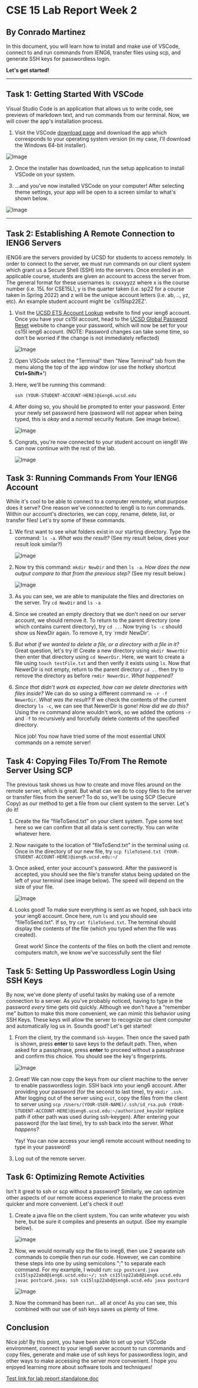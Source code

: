 # CSE 15 Lab Report Week 2
## By Conrado Martinez

In this document, you will learn how to install and make use of VSCode, connect to and run commands from IENG6, transfer files using scp, and generate SSH keys for passwordless login. 

**Let's get started!** 

--- 
## Task 1: Getting Started With VSCode

Visual Studio Code is an application that allows us to write code, see previews of markdown text, and run commands from our terminal. 
Now, we will cover the app's installation process. 
1. Visit the VSCode [download page](https://code.visualstudio.com/Download) and download the app which corresponds to your operating system version (in my case, I'll download the Windows 64-bit installer).

![Image](/imgs/vscode-download.png)

2. Once the installer has downloaded, run the setup application to install VSCode on your system. 

3. ...and you've now installed VSCode on your computer! After selecting theme settings, your app will be open to a screen similar to what's shown below. 

![Image](/imgs/vscode-main-page.png)

---

## Task 2: Establishing A Remote Connection to IENG6 Servers

IENG6 are the servers provided by UCSD for students to access remotely. In order to connect to the server, we must run commands on our client system which grant us a Secure Shell (SSH) into the servers. Once enrolled in an applicable course, students are given an account to access the server from. The general format for these usernames is: csxxyyzz where x is the course number (i.e. 15L for CSE15L), y is the quarter taken (i.e. sp22 for a course taken in Spring 2022) and z will be the unique account letters (i.e. ab, .., yz, etc). An example student account might be `cs15lsp22EZ'. 

1. Visit the [UCSD ETS Account Lookup](https://sdacs.ucsd.edu/~icc/index.php) website to find your ieng6 account. Once you have your cs15l account, head to the [UCSD Global Password Reset](https://sdacs.ucsd.edu/~icc/password.php) website to change your password, which will now be set for your cs15l ieng6 account. (NOTE: Password changes can take some time, so don't be worried if the change is not immediately reflected)

    ![Image](/imgs/ets_form.png)

2. Open VSCode select the "Terminal" then "New Terminal" tab from the menu along the top of the app window (or use the hotkey shortcut __Ctrl+Shift+\'__)

3. Here, we'll be running this command: 

    `ssh (YOUR-STUDENT-ACCOUNT-HERE)@ieng6.ucsd.edu`

4. After doing so, you should be prompted to enter your password. Enter your newly set password here (password will not appear when being typed, this is _okay_ and a _normal_ security feature. See image below).

    ![Image](/imgs/ssh_password.png)

5. Congrats, you're now connected to your student account on ieng6! We can now continue with the rest of the lab.

    ![Image](/imgs/ssh_logged_in.png)

## Task 3: Running Commands From Your IENG6 Account

While it's cool to be able to connect to a computer remotely, what purpose does it serve? One reason we've connected to ieng6 is to run commands. Within our account's directories, we can copy, rename, delete, list, or transfer files! Let's try some of these commands. 

1. We first want to see what folders exist in our starting directory. 
Type the command: `ls -a`. _What was the result?_
(See my result below, does your result look similar?)

    ![Image](/imgs/ls-a_result.png)

2. Now try this command: `mkdir NewDir` and then `ls -a`. 
_How does the new output compare to that from the previous step?_ (See my result below.)

    ![Image](/imgs/ls-a_of_NewDir.png)

3. As you can see, we are able to manipulate the files and directories on the server. Try `cd NewDir` and `ls -a`

4. Since we created an empty directory that we don't need on our server account, we should remove it. To return to the parent directory (one which contains current directory), try `cd ..`. Now trying `ls -c` should show us NewDir again. To remove it, try `rmdir NewDir'.

5. _But what if we wanted to delete a file, or a directory with a file in it?_ Great question, let's try it! Create a new directory using `mkdir NewerDir` then enter that directory using `cd NewerDir`. Here, we want to create a file using `touch testFile.txt` and then verify it exists using `ls`. Now that NewerDir is not empty, return to the parent directory `cd ..` then try to remove the directory as before `rmdir NewerDir`. _What happened?_

6. _Since that didn't work as expected, how can we delete directories with files inside?_ We can do so using a different command `rm -r -f NewerDir`. _What was the result?_ If we check the contents of the current directory `ls -c`, we can see that NewerDir is gone! _How did we do this?_ Using the `rm` command alone wouldn't work, so we added the options `-r` and `-f` to recursively and forcefully delete contents of the specified directory. 

    Nice job! You now have tried some of the most essential UNIX commands on a remote server!

## Task 4: Copying Files To/From The Remote Server Using SCP
The previous task shows us how to create and move files around on the remote server, which is great. But what can we do to copy files to the server or transfer files from the server? To do so, we'll be using SCP (Secure Copy) as our method to get a file from our client system to the server. Let's do it!

1. Create the file "fileToSend.txt" on your client system. Type some text here so we can confirm that all data is sent correctly. You can write whatever here. 

2. Now navigate to the location of "fileToSend.txt" in the terminal using `cd`. Once in the directory of our new file, try `scp fileToSend.txt (YOUR-STUDENT-ACCOUNT-HERE)@ieng6.ucsd.edu:~/`

3. Once asked, enter your account's password. After the password is accepted, you should see the file's transfer status being updated on the left of your terminal (see image below). The speed will depend on the size of your file. 

    ![Image](/imgs/after_scp_status.png)

4. Looks good! To make sure everything is sent as we hoped, ssh back into your ieng6 account. Once here, run `ls` and you should see "fileToSend.txt". If so, try `cat fileToSend.txt`. The terminal should display the contents of the file (which you typed when the file was created). 

    Great work! Since the contents of the files on both the client and remote computers match, we know we've successfully sent the file!

## Task 5: Setting Up Passwordless Login Using SSH Keys
By now, we've done plenty of useful tasks by making use of a remote connection to a server. As you've probably noticed, having to type in the password _every_ time gets old quickly. Although we don't have a "remember me" button to make this more convenient, we can mimic this behavior using SSH Keys. These keys will allow the server to recognize our client computer and automatically log us in. Sounds good? Let's get started!

1. From the client, try the command `ssh-keygen`. Then once the saved path is shown, press __enter__ to save keys to the default path. Then, when asked for a passphrase, press __enter__ to proceed without a passphrase and confirm this choice. You should see the key's fingerprints. 

    ![Image](/imgs/ssh-keygen-fingerprint.png)

2. Great! We can now copy the keys from our client machine to the server to enable passwordless login. SSH back into your ieng6 account. After providing your password (for the second to last time), try `mkdir .ssh`. After logging out of the server using `exit`, copy the files from the client to server using `scp /Users/(YOUR-USER-NAME)/.ssh/id_rsa.pub (YOUR-STUDENT-ACCOUNT-HERE)@ieng6.ucsd.edu:~/authorized_keys`(or replace path if other path was used during ssh-keygen). After entering your password (for the last time), try to ssh back into the server. _What happens?_

    Yay! You can now access your ieng6 remote account without needing to type in your password!

3. Log out of the remote server.

## Task 6: Optimizing Remote Activities
Isn't it great to ssh or scp without a password? Similarly, we can optimize other aspects of our remote access experience to make the process even quicker and more convenient. Let's check it out!

1. Create a java file on the client system. You can write whatever you wish here, but be sure it compiles and presents an output. (See my example below).

    ![image](/imgs/postcard-code.png)

2. Now, we would normally scp the file to ineg6, then use 2 separate ssh commands to compile then run our code. However, we can combine these steps into one by using semicolons ";" to separate each command. For my example, I would run: `scp postcard.java cs15lsp22abd@ieng6.ucsd.edu:~/; ssh cs15lsp22abd@ieng6.ucsd.edu javac postcard.java; ssh cs15lsp22abd@ieng6.ucsd.edu java postcard`

    ![Image](/imgs/postcard-result.png)

3. Now the command has been run... all at once! As you can see, this combined with our use of ssh keys saves us plenty of time. 

## Conclusion

Nice job! By this point, you have been able to set up your VSCode environment, connect to your ieng6 server account to run commands and copy files, generate and make use of ssh keys for passwordless login, and other ways to make accessing the server more convenient. I hope you enjoyed learning more about software tools and techniques!

[Test link for lab report standalone doc](lab-report-1-week-2.html)
